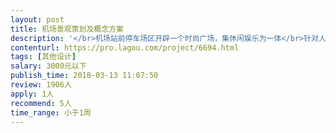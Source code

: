 ```yaml
---                
layout: post       
title: 机场景观策划及概念方案           
description: '</br>机场站前停车场区开辟一个时尚广场，集休闲娱乐为一体</br>针对人群：除进出机场的旅客外，还可对周边居民提供时尚休闲场地</br>带有标志性大雕塑 </br>带有广告功能</br>'     
contenturl: https://pro.lagou.com/project/6694.html      
tags: [其他设计]            
salary: 3000元以下          
publish_time: 2018-03-13 11:07:50         
review: 1906人                   
apply: 1人                   
recommend: 5人                   
time_range: 小于1周              
---                 
```

